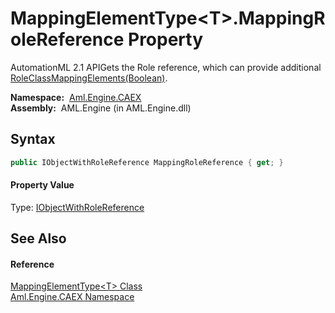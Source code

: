 MappingElementType&lt;T>.MappingRoleReference Property
======================================================
AutomationML 2.1 APIGets the Role reference, which can provide additional [RoleClassMappingElements(Boolean)][1].

  **Namespace:**  [Aml.Engine.CAEX][2]  
  **Assembly:**  AML.Engine (in AML.Engine.dll)

Syntax
------

```csharp
public IObjectWithRoleReference MappingRoleReference { get; }
```

#### Property Value
Type: [IObjectWithRoleReference][3]

See Also
--------

#### Reference
[MappingElementType&lt;T> Class][4]  
[Aml.Engine.CAEX Namespace][2]  

[1]: RoleClassMappingElements.md
[2]: ../README.md
[3]: ../IObjectWithRoleReference/README.md
[4]: README.md
[5]: https://www.automationml.org
[6]: ../../icons/logoShade.png